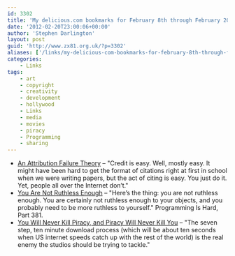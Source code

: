```yaml
---
id: 3302
title: 'My delicious.com bookmarks for February 8th through February 20th'
date: '2012-02-20T23:00:06+00:00'
author: 'Stephen Darlington'
layout: post
guid: 'http://www.zx81.org.uk/?p=3302'
aliases: ['/links/my-delicious-com-bookmarks-for-february-8th-through-february-20th.html']
categories:
    - Links
tags:
    - art
    - copyright
    - creativity
    - development
    - hollywood
    - Links
    - media
    - movies
    - piracy
    - Programming
    - sharing
---
```


- [An Attribution Failure Theory](http://duncandavidson.com/blog/2012/02/attribution_failure_theory) – "Credit is easy. Well, mostly easy. It might have been hard to get the format of citations right at first in school when we were writing papers, but the act of citing is easy. You just do it. Yet, people all over the Internet don’t."
- [You Are Not Ruthless Enough](http://playswithfire.com/blog/2012/02/19/you-are-not-ruthless-enough/) – "Here’s the thing: you are not ruthless enough. You are certainly not ruthless enough to your objects, and you probably need to be more ruthless to yourself." Programming Is Hard, Part 381.
- [You Will Never Kill Piracy, and Piracy Will Never Kill You](http://www.forbes.com/sites/insertcoin/2012/02/03/you-will-never-kill-piracy-and-piracy-will-never-kill-you/) – "The seven step, ten minute download process (which will be about ten seconds when US internet speeds catch up with the rest of the world) is the real enemy the studios should be trying to tackle."